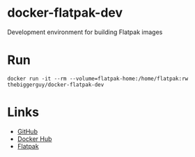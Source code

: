 # docker-flatpak-dev
Development environment for building Flatpak images

# Run
```
docker run -it --rm --volume=flatpak-home:/home/flatpak:rw thebiggerguy/docker-flatpak-dev
```
# Links
* [GitHub](https://hub.docker.com/r/thebiggerguy/docker-flatpak-dev/)
* [Docker Hub](https://hub.docker.com/r/thebiggerguy/docker-flatpak-dev/)
* [Flatpak](http://flatpak.org/)
